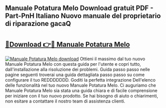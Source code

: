 ## Manuale Potatura Melo Download gratuit PDF - Part-PnH Italiano Nuovo manuale del proprietario di riparazione gacaQ

# <h2><a href="http://dfcmjl.blite.top/?on=Manuale+Potatura+Melo">🔗Download 👉🔴 Manuale Potatura Melo</a></h2>

[![Manuale Potatura Melo download](https://i.imgur.com/lujVjoI.png)](http://dfcmjl.blite.top/?on=Manuale+Potatura+Melo)
Ottieni il massimo dal tuo nuovo Manuale Potatura Melo con questa guida per l'utente e copri tutto, dall'installazione alla risoluzione dei problemi. Guida passo passo nelle pagine seguenti troverai una guida dettagliata passo passo su come configurare il tuo REDDDDDDD. Goditi la perfetta integrazione Dell'elenco delle funzionalità nel tuo nuovo Manuale Potatura Melo. Ci auguriamo che Manuale Potatura Melo sia stata una guida chiara e di facile comprensione per iniziare con il tuo nuovo prodotto. Se hai bisogno di aiuto o chiarimenti, non esitare a contattare il nostro team di assistenza clienti.
